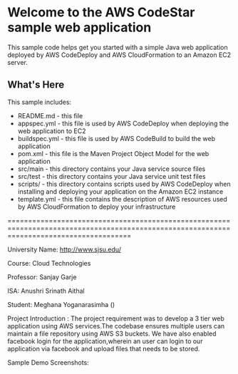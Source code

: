 Welcome to the AWS CodeStar sample web application
==================================================

This sample code helps get you started with a simple Java web application
deployed by AWS CodeDeploy and AWS CloudFormation to an Amazon EC2 server.

What's Here
-----------

This sample includes:

* README.md - this file
* appspec.yml - this file is used by AWS CodeDeploy when deploying the web
  application to EC2
* buildspec.yml - this file is used by AWS CodeBuild to build the web
  application
* pom.xml - this file is the Maven Project Object Model for the web application
* src/main - this directory contains your Java service source files
* src/test - this directory contains your Java service unit test files
* scripts/ - this directory contains scripts used by AWS CodeDeploy when
  installing and deploying your application on the Amazon EC2 instance
* template.yml - this file contains the description of AWS resources used by AWS
  CloudFormation to deploy your infrastructure
  
==========================================================================================================================================

University Name: http://www.sjsu.edu/ 

Course: Cloud Technologies

Professor: Sanjay Garje

ISA: Anushri Srinath Aithal 

Student: Meghana Yoganarasimha ()

Project Introduction : The project requirement was to develop a 3 tier web application using AWS services.The codebase ensures multiple users can maintain a file repository using AWS S3 buckets. We have also enabled facebook login for the application,wherein an user can login to our application via facebook and upload files that needs to be stored.

Sample Demo Screenshots:
